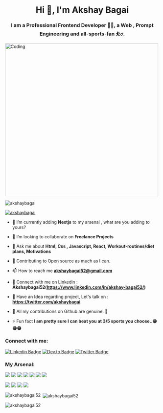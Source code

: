<h1 align="center">Hi 👋, I'm Akshay Bagai</h1>
<h3 align="center">I am a Professional Frontend Developer 🧑‍💻, a Web , Prompt Engineering  and all-sports-fan ⛹️‍♂️.</h3>
<div style={{display: "flex" , alignItems: "center", justifyContent: "center", width: "100%"}}>
  <img align="center" alt="Coding" width="500" src="https://cdn.dribbble.com/users/1162077/screenshots/3848914/programmer.gif">
</div>

<p align="left"> <img src="https://komarev.com/ghpvc/?username=abhayashankar&label=Profile%20views&color=0e75b6&style=flat" alt="akshaybagai" /> </p>

<p align="left"> <a href="https://github.com/ryo-ma/github-profile-trophy"><img src="https://github-profile-trophy.vercel.app/?username=akshaybagai52" alt="akshaybagai" /></a> </p>


- 🌱 I’m currently adding **Nextjs** to my arsenal , what are you adding to yours?

- 👯 I’m looking to collaborate on **Freelance Projects**

- 💬 Ask me about **Html, Css , Javascript, React, Workout-routines/diet plans, Motivations**

- 📔 Contributing to Open source as much as I can. 

- 📫 How to reach me **akshaybagai52@gmail.com**

- 🔗 Connect with me on Linkedin :  **Akshaybagai52(https://www.linkedin.com/in/akshay-bagai52/)**

- 🦜 Have an Idea regarding project, Let's talk on : **https://twitter.com/akshaybagai**

- 🚀 All my contributions on Github are genuine. 🫡

- ⚡ Fun fact **I am pretty sure I can beat you at 3/5 sports you choose..😁😁😁**

<h3 align="left">Connect with me:</h3>
<p align="left">
<a href="https://www.linkedin.com/in/akshay-bagai52/" target="blank">
  <img src="https://camo.githubusercontent.com/a80d00f23720d0bc9f55481cfcd77ab79e141606829cf16ec43f8cacc7741e46/68747470733a2f2f696d672e736869656c64732e696f2f62616467652f4c696e6b6564496e2d3030373742353f7374796c653d666f722d7468652d6261646765266c6f676f3d6c696e6b6564696e266c6f676f436f6c6f723d7768697465" alt="Linkedin Badge" data-canonical-src="https://img.shields.io/badge/LinkedIn-0077B5?style=for-the-badge&amp;logo=linkedin&amp;logoColor=white" style="max-width: 100%;"></a>
<a href="https://www.instagram.com/bagaiakshay/" rel="nofollow"><img src="https://camo.githubusercontent.com/744f5586e9eee9ca48c84aa31a04cbc28fa9da0359eba6856cc26ce041db3031/68747470733a2f2f696d672e736869656c64732e696f2f62616467652f496e7374616772616d2d4531333036433f7374796c653d666f722d7468652d6261646765266c6f676f3d696e7374616772616d266c6f676f436f6c6f723d7768697465" alt="Dev.to Badge" data-canonical-src="https://img.shields.io/badge/Instagram-E1306C?style=for-the-badge&amp;logo=instagram&amp;logoColor=white" style="max-width: 100%;"></a>
<a href="https://twitter.com/akshaybagai" rel="nofollow"><img src="https://camo.githubusercontent.com/5d03c86f6a75f7cbe80d135d9162fbf6dc46a31253cf30a8e9bb8279b4d574d3/68747470733a2f2f696d672e736869656c64732e696f2f62616467652f547769747465722d3144413146323f7374796c653d666f722d7468652d6261646765266c6f676f3d74776974746572266c6f676f436f6c6f723d7768697465" alt="Twitter Badge" data-canonical-src="https://img.shields.io/badge/Twitter-1DA1F2?style=for-the-badge&amp;logo=twitter&amp;logoColor=white" style="max-width: 100%;"></a>

<h3 align="left">My Arsenal:</h3>
<p align="left"> 

<a href="#"><img src="https://img.shields.io/badge/HTML5-red?style=for-the-badge&logo=html5&labelColor=black&color=E34F26"/></a>
<a href="#"><img src="https://img.shields.io/badge/CSS3-white?style=for-the-badge&logo=css3&logoColor=1572B6&labelColor=black&color=1572B6" /></a>
<a href="#"><img src="https://img.shields.io/badge/Javascript-yellow?style=for-the-badge&logo=javascript&labelColor=black&color=c89100"/></a>
<a href="#"><img src="https://img.shields.io/badge/React-blue?style=for-the-badge&logo=react&labelColor=black&color=3a8296"/></a>
  <a href="#"><img src="https://img.shields.io/badge/Next.js-black?style=for-the-badge&logo=Next.js&&logoColor=white&labelColor=black&color=2E2E2E"/></a>
<a href="#"><img src="https://img.shields.io/badge/Node.JS-blue?style=for-the-badge&logo=node.js&logoColor=lime&labelColor=black&color=236b23"/></a>
<a href="#"><img src="https://img.shields.io/badge/Tailwind%20CSS-black?style=for-the-badge&logo=tailwindcss&labelColor=black&color=1CA1B8"/></a>



<a href="#"><img src="https://img.shields.io/badge/Git-red?style=for-the-badge&logo=git&labelColor=black&color=red"/></a>
<a href="#"><img src="https://img.shields.io/badge/GitHub-black?style=for-the-badge&logo=github&labelColor=black&color=181717"/></a>
<a href="#"><img src="https://img.shields.io/badge/VSCode-cyan?style=for-the-badge&logo=visual%20studio%20code&labelColor=00497a&color=007ACC"/></a>
<a href="#"><img src="https://img.shields.io/badge/Figma-pink?style=for-the-badge&logo=figma&labelColor=black&color=eb3471"/></a>


</p>

<p><img align="left" src="https://github-readme-stats.vercel.app/api/top-langs?username=akshaybagai52&show_icons=true&locale=en&layout=compact&theme=tokyonight" alt="akshaybagai52" /></p>

<p>&nbsp;<img align="center" src="https://github-readme-stats.vercel.app/api?username=akshaybagai52&show_icons=true&locale=en&theme=tokyonight" alt="akshaybagai52" /></p>

<p><img align="center" src="https://github-readme-streak-stats.herokuapp.com/?user=akshaybagai52&&theme=tokyonight" alt="akshaybagai52" /></p>
